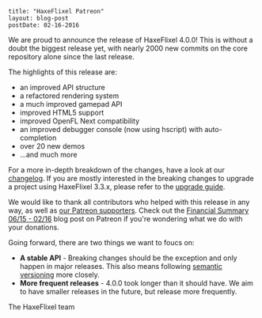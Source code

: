 ```
title: "HaxeFlixel Patreon"
layout: blog-post
postDate: 02-16-2016
```

We are proud to announce the release of HaxeFlixel 4.0.0! This is without a doubt the biggest release yet, with nearly 2000 new commits on the core repository alone since the last release.

The highlights of this release are:

* an improved API structure
* a refactored rendering system
* a much improved gamepad API
* improved HTML5 support
* improved OpenFL Next compatibility
* an improved debugger console (now using hscript) with auto-completion
* over 20 new demos
* ...and much more

For a more in-depth breakdown of the changes, have a look at our [changelog](https://github.com/HaxeFlixel/flixel/blob/master/CHANGELOG.md). If you are mostly interested in the breaking changes to upgrade a project using HaxeFlixel 3.3.x, please refer to the [upgrade guide](http://haxeflixel.com/documentation/upgrade-guide-4-0-0/).

We would like to thank all contributors who helped with this release in any way, as well as [our Patreon supporters](https://www.patreon.com/user?u=94916&ty=p). Check out the [Financial Summary 06/15 - 02/16](https://www.patreon.com/posts/4421829) blog post on Patreon if you're wondering what we do with your donations.

Going forward, there are two things we want to foucs on:
	
* **A stable API** - Breaking changes should be the exception and only happen in major releases. This also means following [semantic versioning](http://semver.org/) more closely.
* **More frequent releases** - 4.0.0 took longer than it should have. We aim to have smaller releases in the future, but release more frequently.

The HaxeFlixel team